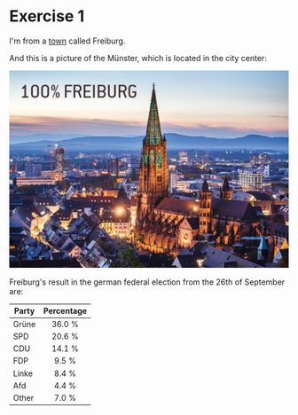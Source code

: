 # Exercise 1

I'm from a [town](https://www.freiburg.de/pb/,Lde/205243.html) called Freiburg.

And this is a picture of the Münster, which is located in the city center:

![bild](Freiburg-Foto-Vortrag.jpg)

Freiburg's result in the german federal election from the 26th of September are:

| Party        | Percentage           
| ------------- |:-------------:| 
| Grüne      | 36.0 % | 
| SPD      | 20.6 %   |  
| CDU |  14.1 %    |   
| FDP | 9.5 %    |   
| Linke | 8.4 %  |  
| Afd | 4.4 %     |   
| Other | 7.0 %   |   